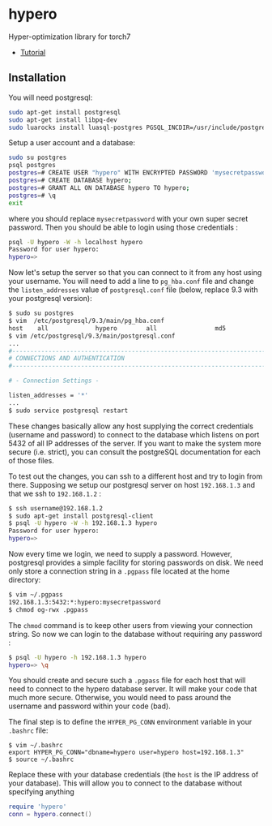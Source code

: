 # hypero
Hyper-optimization library for torch7

 * [Tutorial](tutorial.md)

## Installation 

You will need postgresql:

```bash
sudo apt-get install postgresql
sudo apt-get install libpq-dev
sudo luarocks install luasql-postgres PGSQL_INCDIR=/usr/include/postgresql
```

Setup a user account and a database:

```bash
sudo su postgres
psql postgres
postgres=# CREATE USER "hypero" WITH ENCRYPTED PASSWORD 'mysecretpassword';
postgres=# CREATE DATABASE hypero;
postgres=# GRANT ALL ON DATABASE hypero TO hypero;
postgres=# \q
exit
```

where you should replace `mysecretpassword` with your own super secret password. 
Then you should be able to login using those credentials :

```bash
psql -U hypero -W -h localhost hypero
Password for user hypero: 
hypero=>
```

Now let's setup the server so that you can connect to it from any host using your username.
You will need to add a line to `pg_hba.conf` file and change the `listen_addresses` value of 
`postgresql.conf` file (below, replace 9.3 with your postgresql version):

```bash
$ sudo su postgres
$ vim  /etc/postgresql/9.3/main/pg_hba.conf 
host    all             hypero        all                md5
$ vim /etc/postgresql/9.3/main/postgresql.conf
...
#------------------------------------------------------------------------------
# CONNECTIONS AND AUTHENTICATION
#------------------------------------------------------------------------------

# - Connection Settings -

listen_addresses = '*'
...
$ sudo service postgresql restart
```

These changes basically allow any host supplying the correct credentials (username and password) to 
connect to the database which listens on port 5432 of all IP addresses of the server.
If you want to make the system more secure (i.e. strict), 
you can consult the postgreSQL documentation for each of those files. 

To test out the changes, you can ssh to a different host and try to login from there. 
Supposing we setup our postgresql server on host `192.168.1.3` and that we ssh to `192.168.1.2` : 

```bash
$ ssh username@192.168.1.2
$ sudo apt-get install postgresql-client
$ psql -U hypero -W -h 192.168.1.3 hypero
Password for user hypero: 
hypero=>
```

Now every time we login, we need to supply a password. 
However, postgresql provides a simple facility for storing passwords on disk.
We need only store a connection string in a `.pgpass` file located at the home directory:

```bash
$ vim ~/.pgpass
192.168.1.3:5432:*:hypero:mysecretpassword
$ chmod og-rwx .pgpass
```

The `chmod` command is to keep other users from viewing your connection string.
So now we can login to the database without requiring any password :

```bash
$ psql -U hypero -h 192.168.1.3 hypero
hypero=> \q
```

You should create and secure such a `.pgpass` file for each host 
that will need to connect to the hypero database server. 
It will make your code that much more secure. Otherwise, you would 
need to pass around the username and password within your code (bad).

The final step is to define the `HYPER_PG_CONN` environment variable in your `.bashrc` file:

```
$ vim ~/.bashrc
export HYPER_PG_CONN="dbname=hypero user=hypero host=192.168.1.3"
$ source ~/.bashrc 
```

Replace these with your database credentials (the `host` is the IP address of your database).
This will allow you to connect to the database without specifying anything

```lua
require 'hypero'
conn = hypero.connect()
```
